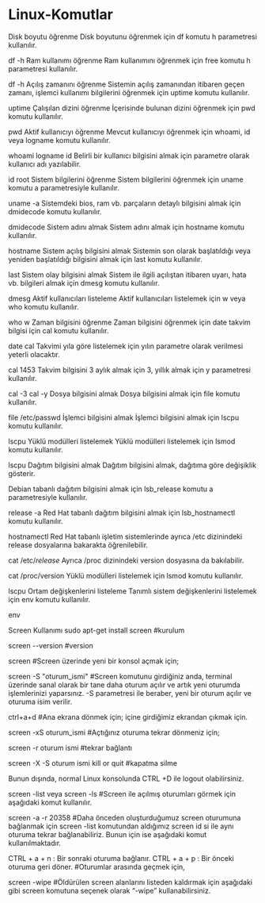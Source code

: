 # Linux-Komutlar
Disk boyutu öğrenme
Disk boyutunu öğrenmek için df komutu h parametresi kullanılır.

df -h
Ram kullanımı öğrenme
Ram kullanımını öğrenmek için free komutu h parametresi kullanılır.

df -h
Açılış zamanını öğrenme
Sistemin açılış zamanından itibaren geçen zamanı, işlemci kullanımı bilgilerini öğrenmek için uptime komutu kullanılır.

uptime
Çalışılan dizini öğrenme
İçerisinde bulunan dizini öğrenmek için pwd komutu kullanılır.

pwd
Aktif kullanıcıyı öğrenme
Mevcut kullanıcıyı öğrenmek için whoami, id veya logname komutu kullanılır.

whoami
logname
id
Belirli bir kullanıcı bilgisini almak için parametre olarak kullanıcı adı yazılabilir.

id root
Sistem bilgilerini öğrenme
Sistem bilgilerini öğrenmek için uname komutu a parametresiyle kullanılır.

uname -a
Sistemdeki bios, ram vb. parçaların detaylı bilgisini almak için dmidecode komutu kullanılır.

dmidecode
Sistem adını almak
Sistem adını almak için hostname komutu kullanılır.

hostname
Sistem açılış bilgisini almak
Sistemin son olarak başlatıldığı veya yeniden başlatıldığı bilgisini almak için last komutu kullanılır.

last
Sistem olay bilgisini almak
Sistem ile ilgili açılıştan itibaren uyarı, hata vb. bilgileri almak için dmesg komutu kullanılır.

dmesg
Aktif kullanıcıları listeleme
Aktif kullanıcıları listelemek için w veya who komutu kullanılır.

who
w
Zaman bilgisini öğrenme
Zaman bilgisini öğrenmek için date takvim bilgisi için cal komutu kullanılır.

date
cal
Takvimi yıla göre listelemek için yılın parametre olarak verilmesi yeterli olacaktır.

cal 1453
Takvim bilgisini 3 aylık almak için 3, yıllık almak için y parametresi kullanılır.

cal -3
cal -y
Dosya bilgisini almak
Dosya bilgisini almak için file komutu kullanılır.

file /etc/passwd
İşlemci bilgisini almak
İşlemci bilgisini almak için lscpu komutu kullanılır.

lscpu
Yüklü modülleri listelemek
Yüklü modülleri listelemek için lsmod komutu kullanılır.

lscpu
Dağıtım bilgisini almak
Dağıtım bilgisini almak, dağıtıma göre değişiklik gösterir.

Debian tabanlı dağıtım bilgisini almak için lsb_release komutu a parametresiyle kullanılır.

release -a
Red Hat tabanlı dağıtım bilgisini almak için lsb_hostnamectl komutu kullanılır.

hostnamectl
Red Hat tabanlı işletim sistemlerinde ayrıca /etc dizinindeki release dosyalarına bakarakta öğrenilebilir.

cat /etc/*release*
Ayrıca /proc dizinindeki version dosyasına da bakılabilir.

cat /proc/version
Yüklü modülleri listelemek için lsmod komutu kullanılır.

lscpu
Ortam değişkenlerini listeleme
Tanımlı sistem değişkenlerini listelemek için env komutu kullanılır.

env



Screen Kullanımı 
sudo apt-get install screen  #kurulum

screen --version    #version

screen                         #Screen üzerinde yeni bir konsol açmak için;

screen -S "oturum_ismi"        #Screen komutunu girdiğiniz anda, terminal üzerinde sanal olarak bir tane daha oturum açılır ve artık yeni oturumda işlemlerinizi yaparsınız. -S parametresi ile beraber, yeni bir oturum açılır ve oturuma isim verilir.

ctrl+a+d                       #Ana ekrana dönmek için; içine girdiğimiz ekrandan çıkmak için.

screen -xS oturum_ismi         #Açtığınız oturuma tekrar dönmeniz için;

screen -r  oturum ismi        #tekrar bağlantı

screen -X -S oturum ismi kill or quit  #kapatma silme

Bunun dışında, normal Linux konsolunda CTRL +D ile logout olabilirsiniz.

screen -list veya screen -ls    #Screen ile açılmış oturumları görmek için aşağıdaki komut kullanılır.

screen -a -r 20358              #Daha önceden oluşturduğumuz screen oturumuna bağlanmak için screen -list komutundan aldığımız screen id si ile aynı oturuma tekrar bağlanabiliriz. Bunun için ise aşağıdaki komut kullanılmaktadır.

CTRL + a + n : Bir sonraki oturuma bağlanır.
CTRL + a + p : Bir önceki oturuma geri döner.    #Oturumlar arasında geçmek için,


screen -wipe      #Öldürülen screen alanlarını listeden kaldırmak için aşağıdaki gibi screen komutuna seçenek olarak “-wipe” kullanabilirsiniz.




